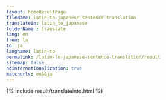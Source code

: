 ```yaml
---
layout: homeResultPage
fileName: latin-to-japanese-sentence-translation
translatein: latin_to_japanese
folderName : translate
lang: en
from: la
to: ja
langname: latin-to
permalink: /latin-to-japanese-sentence-translation/result
sitemap: false
nointernationalization: true
matchurls: en&&ja
---
```

{% include result/translateinto.html %}

<script src="/js/result/translation.js" data-foldername="{{page.folderName}}" data-lang="{{page.lang}}"></script>
